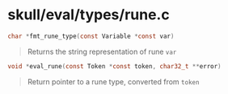 # skull/eval/types/rune.c

```c
char *fmt_rune_type(const Variable *const var)
```

> Returns the string representation of rune `var`

```c
void *eval_rune(const Token *const token, char32_t **error)
```

> Return pointer to a rune type, converted from `token`

